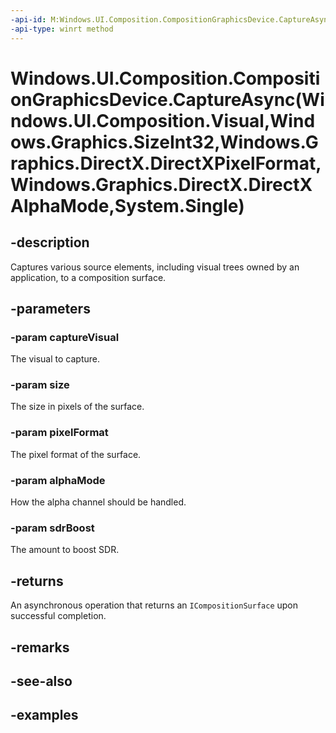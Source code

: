 ```yaml
---
-api-id: M:Windows.UI.Composition.CompositionGraphicsDevice.CaptureAsync(Windows.UI.Composition.Visual,Windows.Graphics.SizeInt32,Windows.Graphics.DirectX.DirectXPixelFormat,Windows.Graphics.DirectX.DirectXAlphaMode,System.Single)
-api-type: winrt method
---
```


# Windows.UI.Composition.CompositionGraphicsDevice.CaptureAsync(Windows.UI.Composition.Visual,Windows.Graphics.SizeInt32,Windows.Graphics.DirectX.DirectXPixelFormat,Windows.Graphics.DirectX.DirectXAlphaMode,System.Single)

<!--
public Windows.Foundation.IAsyncOperation<Windows.UI.Composition.ICompositionSurface> CaptureAsync (Windows.UI.Composition.Visual captureVisual, Windows.Graphics.SizeInt32 size, Windows.Graphics.DirectX.DirectXPixelFormat pixelFormat, Windows.Graphics.DirectX.DirectXAlphaMode alphaMode, float sdrBoost);
-->

## -description

Captures various source elements, including visual trees owned by an application, to a composition surface.

## -parameters

### -param captureVisual

The visual to capture.

### -param size

The size in pixels of the surface.

### -param pixelFormat

The pixel format of the surface.

### -param alphaMode

How the alpha channel should be handled.

### -param sdrBoost

The amount to boost SDR.

## -returns

An asynchronous operation that returns an `ICompositionSurface` upon successful completion.

## -remarks

## -see-also

## -examples


